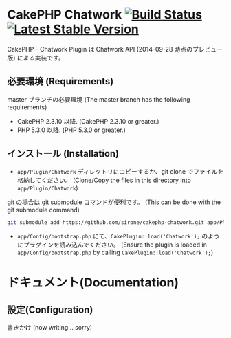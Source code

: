 # CakePHP Chatwork [![Build Status](https://travis-ci.org/sirone/chatwork_cakephp.svg?branch=master)](https://travis-ci.org/sirone/chatwork_cakephp) [![Latest Stable Version](https://poser.pugx.org/sirone/chatwork_cakephp/version.svg)](https://packagist.org/packages/sirone/chatwork_cakephp)

CakePHP - Chatwork Plugin は Chatwork API (2014-09-28 時点のプレビュー版) による実装です。

## 必要環境 (Requirements)

master ブランチの必要環境 (The master branch has the following requirements)

* CakePHP 2.3.10 以降. (CakePHP 2.3.10 or greater.)
* PHP 5.3.0 以降. (PHP 5.3.0 or greater.)

## インストール (Installation)

* `app/Plugin/Chatwork` ディレクトリにコピーするか、git clone でファイルを格納してください。 (Clone/Copy the files in this directory into `app/Plugin/Chatwork`)

git の場合は git submodule コマンドが便利です。 (This can be done with the git submodule command)
```sh
git submodule add https://github.com/sirone/cakephp-chatwork.git app/Plugin/Chatwork
```

* `app/Config/bootstrap.php` にて、`CakePlugin::load('Chatwork');` のようにプラグインを読み込んでください。 (Ensure the plugin is loaded in `app/Config/bootstrap.php` by calling `CakePlugin::load('Chatwork');`)

# ドキュメント(Documentation)

## 設定(Configuration)

書きかけ (now writing... sorry)

